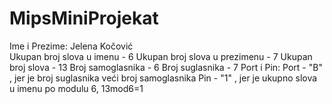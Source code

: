 # MipsMiniProjekat
Ime i Prezime: Jelena Kočović  
Ukupan broj slova u imenu - 6
Ukupan broj slova u prezimenu - 7
Ukupan broj slova - 13
Broj samoglasnika - 6 
Broj suglasnika - 7
Port i Pin: 
Port - "B" , jer je broj suglasnika veći broj samoglasnika
Pin  - "1" , jer je ukupno slova u imenu po modulu 6, 13mod6=1

